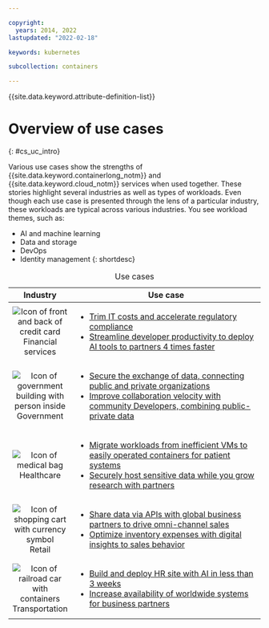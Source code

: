 ```yaml
---

copyright:
  years: 2014, 2022
lastupdated: "2022-02-18"

keywords: kubernetes

subcollection: containers

---
```


{{site.data.keyword.attribute-definition-list}}


# Overview of use cases
{: #cs_uc_intro}

Various use cases show the strengths of {{site.data.keyword.containerlong_notm}} and  {{site.data.keyword.cloud_notm}} services when used together. These stories highlight several industries as well as types of workloads. Even though each use case is presented through the lens of a particular industry, these workloads are typical across various industries. You see workload themes, such as:
* AI and machine learning
* Data and storage
* DevOps
* Identity management
{: shortdesc}

<table summary="The table shows the use cases. Rows are to be read from the left to right, with icons representing each industry in column one the description in column two.">
<caption>Use cases</caption>
    <thead>
    <col width="25%">
    <th>Industry</th>
    <th>Use case</th>
    </thead>
    <tbody>
        <tr>
    <td align="center"><img src="images/finance.svg" alt="Icon of front and back of credit card"/><br>Financial services</td>
    <td><ul>
    <li><a href="/docs/containers?topic=containers-cs_uc_finance#uc_mortgage">Trim IT costs and accelerate regulatory compliance</a></li>
    <li><a href="/docs/containers?topic=containers-cs_uc_finance#uc_payment_tech">Streamline developer productivity to deploy AI tools to partners 4 times faster</a></li>
    </ul></td>
        </tr>
        <tr>
        <td align="center"><img src="images/gov.svg" alt="Icon of government building with person inside"/><br>Government</td>
        <td><ul>
    <li><a href="/docs/containers?topic=containers-cs_uc_gov#uc_port">Secure the exchange of data, connecting public and private organizations</a></li>
        <li><a href="/docs/containers?topic=containers-cs_uc_gov#uc_data_mashup">Improve collaboration velocity with community Developers, combining public-private data</a></li></ul></td>
        </tr>
    <tr>
        <td align="center"><img src="images/health.svg" alt="Icon of medical bag"/><br>Healthcare</td>
        <td><ul>
        <li><a href="/docs/containers?topic=containers-cs_uc_health#uc_migrate">Migrate workloads from inefficient VMs to easily operated containers for patient systems</a></li>
        <li><a href="/docs/containers?topic=containers-cs_uc_health#uc_research">Securely host sensitive data while you grow research with partners</a></li>
        </ul></td>
        </tr>
        <tr>
            <td align="center"><img src="images/retail.svg" alt="Icon of shopping cart with currency symbol"/><br>Retail</td>
            <td><ul>
        <li><a href="/docs/containers?topic=containers-cs_uc_retail#uc_data-share">Share data via APIs with global business partners to drive omni-channel sales</a></li>
            <li><a href="/docs/containers?topic=containers-cs_uc_retail#uc_grocer">Optimize inventory expenses with digital insights to sales behavior</a></li>
              </ul></td>
          </tr>
        <tr>
        <td align="center"><img src="images/transport.svg" alt="Icon of railroad car with containers"/><br>Transportation</td>
            <td><ul>
          <li><a href="/docs/containers?topic=containers-cs_uc_transport#uc_airline">Build and deploy HR site with AI in less than 3 weeks</a></li>
            <li><a href="/docs/containers?topic=containers-cs_uc_transport#uc_shipping">Increase availability of worldwide systems for business partners</a></li></ul></td>
        </tr>
    </tbody>
    </table>






